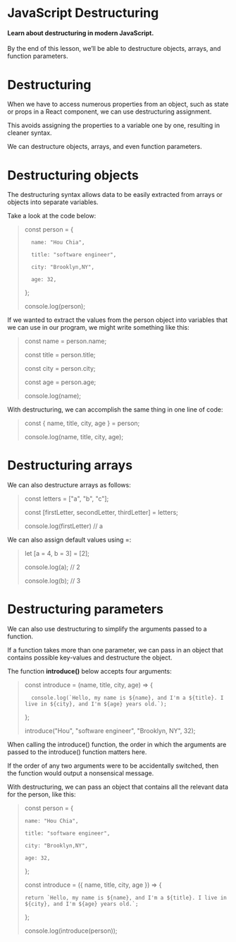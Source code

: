 # JavaScript Destructuring
#### Learn about destructuring in modern JavaScript.

By the end of this lesson, we’ll be able to destructure objects, arrays, and function parameters.

# Destructuring

When we have to access numerous properties from an object, such as state or props in a React component, we can use destructuring assignment.

This avoids assigning the properties to a variable one by one, resulting in cleaner syntax.

We can destructure objects, arrays, and even function parameters.

# Destructuring objects

The destructuring syntax allows data to be easily extracted from arrays or objects into separate variables.

Take a look at the code below:

>   const person = {
> 
>       name: "Hou Chia",
> 
>       title: "software engineer",
> 
>       city: "Brooklyn,NY",
> 
>       age: 32,
> 
>   };
> 
>   console.log(person);


If we wanted to extract the values from the person object into variables that we can use in our program, we might write something like this:

>   const name = person.name;
> 
>   const title = person.title;
> 
>   const city = person.city;
> 
>   const age = person.age;
>    
>   console.log(name);

With destructuring, we can accomplish the same thing in one line of code:

>   const { name, title, city, age } = person;
>   
>   console.log(name, title, city, age);


# Destructuring arrays

We can also destructure arrays as follows:

>   const letters = ["a", "b", "c"];
> 
>   const [firstLetter, secondLetter, thirdLetter] = letters;
> 
>   console.log(firstLetter) // a

We can also assign default values using =:

>   let [a = 4, b = 3] = [2];
> 
>   console.log(a); // 2
> 
>   console.log(b); // 3


# Destructuring parameters

We can also use destructuring to simplify the arguments passed to a function.

If a function takes more than one parameter, we can pass in an object that contains possible key-values and destructure the object.

The function **introduce()** below accepts four arguments:

>   const introduce = (name, title, city, age) => {
> 
>       console.log(`Hello, my name is ${name}, and I'm a ${title}. I live in ${city}, and I'm ${age} years old.`);
> 
>   };
> 
>   introduce("Hou", "software engineer", "Brooklyn, NY", 32);

When calling the introduce() function, the order in which the arguments are passed to the introduce() function matters here.

If the order of any two arguments were to be accidentally switched, then the function would output a nonsensical message.

With destructuring, we can pass an object that contains all the relevant data for the person, like this:

>   const person = {
> 
>     name: "Hou Chia",
> 
>     title: "software engineer",
> 
>     city: "Brooklyn,NY",
> 
>     age: 32,
> 
>   };
> 
>   const introduce = ({ name, title, city, age }) => {
> 
>     return `Hello, my name is ${name}, and I'm a ${title}. I live in ${city}, and I'm ${age} years old.`;
>   
>   };
> 
>   console.log(introduce(person));